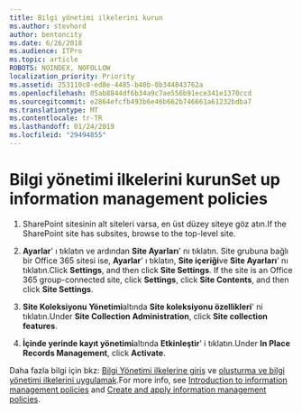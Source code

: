 ```yaml
---
title: Bilgi yönetimi ilkelerini kurun
ms.author: stevhord
author: bentoncity
ms.date: 6/26/2018
ms.audience: ITPro
ms.topic: article
ROBOTS: NOINDEX, NOFOLLOW
localization_priority: Priority
ms.assetid: 253110c8-ed8e-4485-b40b-0b344843762a
ms.openlocfilehash: 05ab8844df6b34a9c7ae556b91ece341e1370ccd
ms.sourcegitcommit: e2864efcfb493b6e46b662b746661a61232bdba7
ms.translationtype: MT
ms.contentlocale: tr-TR
ms.lasthandoff: 01/24/2019
ms.locfileid: "29494855"
---
```

# <a name="set-up-information-management-policies"></a><span data-ttu-id="55fd7-102">Bilgi yönetimi ilkelerini kurun</span><span class="sxs-lookup"><span data-stu-id="55fd7-102">Set up information management policies</span></span>

1. <span data-ttu-id="55fd7-103">SharePoint sitesinin alt siteleri varsa, en üst düzey siteye göz atın.</span><span class="sxs-lookup"><span data-stu-id="55fd7-103">If the SharePoint site has subsites, browse to the top-level site.</span></span>
    
2. <span data-ttu-id="55fd7-p101">**Ayarlar**' ı tıklatın ve ardından **Site Ayarları**' nı tıklatın. Site grubuna bağlı bir Office 365 sitesi ise, **Ayarlar**' ı tıklatın, **Site içeriği**ve **Site Ayarları**' nı tıklatın.</span><span class="sxs-lookup"><span data-stu-id="55fd7-p101">Click **Settings**, and then click **Site Settings**. If the site is an Office 365 group-connected site, click **Settings**, click **Site Contents**, and then click **Site Settings**.</span></span>
    
3. <span data-ttu-id="55fd7-106">**Site Koleksiyonu Yönetimi**altında **Site koleksiyonu özellikleri**' ni tıklatın.</span><span class="sxs-lookup"><span data-stu-id="55fd7-106">Under **Site Collection Administration**, click **Site collection features**.</span></span>
    
4. <span data-ttu-id="55fd7-107">**İçinde yerinde kayıt yönetimi**altında **Etkinleştir**' i tıklatın.</span><span class="sxs-lookup"><span data-stu-id="55fd7-107">Under **In Place Records Management**, click **Activate**.</span></span>
    
<span data-ttu-id="55fd7-108">Daha fazla bilgi için bkz: [Bilgi Yönetimi ilkelerine giriş](https://go.microsoft.com/fwlink/?linkid=404239) ve [oluşturma ve bilgi yönetimi ilkelerini uygulamak](https://go.microsoft.com/fwlink/?linkid=2003916).</span><span class="sxs-lookup"><span data-stu-id="55fd7-108">For more info, see [Introduction to information management policies](https://go.microsoft.com/fwlink/?linkid=404239) and [Create and apply information management policies](https://go.microsoft.com/fwlink/?linkid=2003916).</span></span>
  

